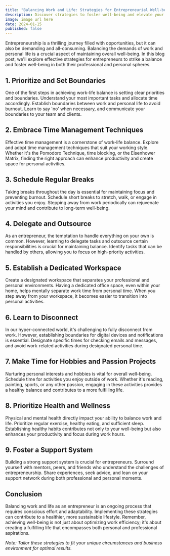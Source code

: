 ```yaml
---
title: "Balancing Work and Life: Strategies for Entrepreneurial Well-being"
description: Discover strategies to foster well-being and elevate your journey in the strses-ful world of entrepreneurship.
image: image url here
date: 2024-01-15
published: false
---
```



Entrepreneurship is a thrilling journey filled with opportunities, but it can also be demanding and all-consuming. Balancing the demands of work and personal life is a crucial aspect of maintaining overall well-being. In this blog post, we'll explore effective strategies for entrepreneurs to strike a balance and foster well-being in both their professional and personal spheres.

## **1. Prioritize and Set Boundaries**

One of the first steps in achieving work-life balance is setting clear priorities and boundaries. Understand your most important tasks and allocate time accordingly. Establish boundaries between work and personal life to avoid burnout. Learn to say 'no' when necessary, and communicate your boundaries to your team and clients.

## **2. Embrace Time Management Techniques**

Effective time management is a cornerstone of work-life balance. Explore and adopt time management techniques that suit your working style. Whether it's the Pomodoro Technique, time blocking, or the Eisenhower Matrix, finding the right approach can enhance productivity and create space for personal activities.

## **3. Schedule Regular Breaks**

Taking breaks throughout the day is essential for maintaining focus and preventing burnout. Schedule short breaks to stretch, walk, or engage in activities you enjoy. Stepping away from work periodically can rejuvenate your mind and contribute to long-term well-being.

## **4. Delegate and Outsource**

As an entrepreneur, the temptation to handle everything on your own is common. However, learning to delegate tasks and outsource certain responsibilities is crucial for maintaining balance. Identify tasks that can be handled by others, allowing you to focus on high-priority activities.

## **5. Establish a Dedicated Workspace**

Create a designated workspace that separates your professional and personal environments. Having a dedicated office space, even within your home, helps mentally separate work time from personal time. When you step away from your workspace, it becomes easier to transition into personal activities.

## **6. Learn to Disconnect**

In our hyper-connected world, it's challenging to fully disconnect from work. However, establishing boundaries for digital devices and notifications is essential. Designate specific times for checking emails and messages, and avoid work-related activities during designated personal time.

## **7. Make Time for Hobbies and Passion Projects**

Nurturing personal interests and hobbies is vital for overall well-being. Schedule time for activities you enjoy outside of work. Whether it's reading, painting, sports, or any other passion, engaging in these activities provides a healthy balance and contributes to a more fulfilling life.

## **8. Prioritize Health and Wellness**

Physical and mental health directly impact your ability to balance work and life. Prioritize regular exercise, healthy eating, and sufficient sleep. Establishing healthy habits contributes not only to your well-being but also enhances your productivity and focus during work hours.

## **9. Foster a Support System**

Building a strong support system is crucial for entrepreneurs. Surround yourself with mentors, peers, and friends who understand the challenges of entrepreneurship. Share experiences, seek advice, and lean on your support network during both professional and personal moments.

## **Conclusion**

Balancing work and life as an entrepreneur is an ongoing process that requires conscious effort and adaptability. Implementing these strategies can contribute to a healthier, more sustainable lifestyle. Remember, achieving well-being is not just about optimizing work efficiency; it's about creating a fulfilling life that encompasses both personal and professional aspirations.

*Note: Tailor these strategies to fit your unique circumstances and business environment for optimal results.*
